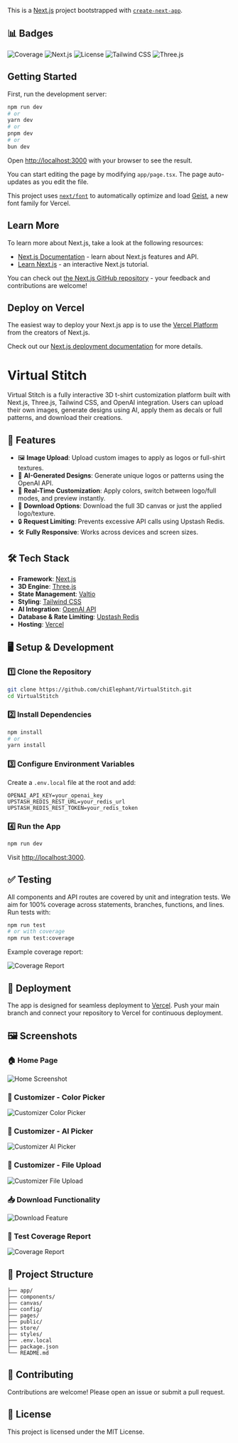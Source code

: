 This is a [Next.js](https://nextjs.org) project bootstrapped with [`create-next-app`](https://nextjs.org/docs/app/api-reference/cli/create-next-app).

## 📊 Badges

![Coverage](https://img.shields.io/badge/Coverage-100%25-brightgreen)
![Next.js](https://img.shields.io/badge/Built%20With-Next.js-blue)
![License](https://img.shields.io/badge/License-MIT-yellow)
![Tailwind CSS](https://img.shields.io/badge/Tailwind_CSS-3.x-38B2AC?logo=tailwindcss&logoColor=white)
![Three.js](https://img.shields.io/badge/Three.js-0.159-black?logo=three.js&logoColor=white)

## Getting Started

First, run the development server:

```bash
npm run dev
# or
yarn dev
# or
pnpm dev
# or
bun dev
```

Open [http://localhost:3000](http://localhost:3000) with your browser to see the result.

You can start editing the page by modifying `app/page.tsx`. The page auto-updates as you edit the file.

This project uses [`next/font`](https://nextjs.org/docs/app/building-your-application/optimizing/fonts) to automatically optimize and load [Geist](https://vercel.com/font), a new font family for Vercel.

## Learn More

To learn more about Next.js, take a look at the following resources:

- [Next.js Documentation](https://nextjs.org/docs) - learn about Next.js features and API.
- [Learn Next.js](https://nextjs.org/learn) - an interactive Next.js tutorial.

You can check out [the Next.js GitHub repository](https://github.com/vercel/next.js) - your feedback and contributions are welcome!

## Deploy on Vercel

The easiest way to deploy your Next.js app is to use the [Vercel Platform](https://vercel.com/new?utm_medium=default-template&filter=next.js&utm_source=create-next-app&utm_campaign=create-next-app-readme) from the creators of Next.js.

Check out our [Next.js deployment documentation](https://nextjs.org/docs/app/building-your-application/deploying) for more details.

# Virtual Stitch

Virtual Stitch is a fully interactive 3D t-shirt customization platform built with Next.js, Three.js, Tailwind CSS, and OpenAI integration. Users can upload their own images, generate designs using AI, apply them as decals or full patterns, and download their creations.

## 🚀 Features

- 🖼 **Image Upload**: Upload custom images to apply as logos or full-shirt textures.
- 🤖 **AI-Generated Designs**: Generate unique logos or patterns using the OpenAI API.
- 🎨 **Real-Time Customization**: Apply colors, switch between logo/full modes, and preview instantly.
- 💾 **Download Options**: Download the full 3D canvas or just the applied logo/texture.
- 🔒 **Request Limiting**: Prevents excessive API calls using Upstash Redis.
- 🛠 **Fully Responsive**: Works across devices and screen sizes.

## 🛠 Tech Stack

- **Framework**: [Next.js](https://nextjs.org)
- **3D Engine**: [Three.js](https://threejs.org)
- **State Management**: [Valtio](https://valtio.pmnd.rs)
- **Styling**: [Tailwind CSS](https://tailwindcss.com)
- **AI Integration**: [OpenAI API](https://platform.openai.com/)
- **Database & Rate Limiting**: [Upstash Redis](https://upstash.com/)
- **Hosting**: [Vercel](https://vercel.com)

## 🖥 Setup & Development

### 1️⃣ Clone the Repository

```bash
git clone https://github.com/chiElephant/VirtualStitch.git
cd VirtualStitch
```

### 2️⃣ Install Dependencies

```bash
npm install
# or
yarn install
```

### 3️⃣ Configure Environment Variables

Create a `.env.local` file at the root and add:

```env
OPENAI_API_KEY=your_openai_key
UPSTASH_REDIS_REST_URL=your_redis_url
UPSTASH_REDIS_REST_TOKEN=your_redis_token
```

### 4️⃣ Run the App

```bash
npm run dev
```

Visit [http://localhost:3000](http://localhost:3000).

## ✅ Testing

All components and API routes are covered by unit and integration tests. We aim for 100% coverage across statements, branches, functions, and lines. Run tests with:

```bash
npm run test
# or with coverage
npm run test:coverage
```

Example coverage report:

![Coverage Report](/images/coverage_report.png)

## 🚀 Deployment

The app is designed for seamless deployment to [Vercel](https://vercel.com). Push your main branch and connect your repository to Vercel for continuous deployment.

## 🖼 Screenshots

### 🏠 Home Page

![Home Screenshot](/images/screenshot_1.png)

### 🎨 Customizer - Color Picker

![Customizer Color Picker](/images/screenshot_2.png)

### 🤖 Customizer - AI Picker

![Customizer AI Picker](/images/screenshot_3.png)

### 📂 Customizer - File Upload

![Customizer File Upload](/images/screenshot_4.png)

### 📥 Download Functionality

![Download Feature](/images/screenshot_5.png)

### 🧪 Test Coverage Report

![Coverage Report](/images/coverage_report.png)

## 📂 Project Structure

```
├── app/
├── components/
├── canvas/
├── config/
├── pages/
├── public/
├── store/
├── styles/
├── .env.local
├── package.json
└── README.md
```

## 🤝 Contributing

Contributions are welcome! Please open an issue or submit a pull request.

## 📄 License

This project is licensed under the MIT License.
